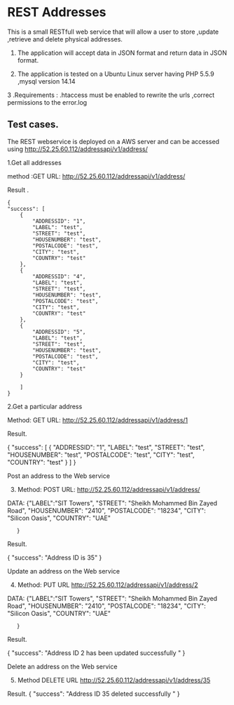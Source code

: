 REST Addresses
==============

This is a small RESTfull web service that will allow a user to store ,update ,retrieve and delete physical addresses.

1. The application will accept data in JSON format and return data in JSON format.

2. The application is tested on a Ubuntu Linux server having PHP 5.5.9 ,mysql version 14.14

3 .Requirements : .htaccess must be enabled to rewrite the urls ,correct permissions to the error.log



Test cases.
----------

The REST webservice is deployed on a AWS server and can be accessed using
http://52.25.60.112/addressapi/v1/address/

1.Get all addresses

 method :GET URL: http://52.25.60.112/addressapi/v1/address/

Result .

    {
    "success": [
        {
            "ADDRESSID": "1",
            "LABEL": "test",
            "STREET": "test",
            "HOUSENUMBER": "test",
            "POSTALCODE": "test",
            "CITY": "test",
            "COUNTRY": "test"
        },
        {
            "ADDRESSID": "4",
            "LABEL": "test",
            "STREET": "test",
            "HOUSENUMBER": "test",
            "POSTALCODE": "test",
            "CITY": "test",
            "COUNTRY": "test"
        },
        {
            "ADDRESSID": "5",
            "LABEL": "test",
            "STREET": "test",
            "HOUSENUMBER": "test",
            "POSTALCODE": "test",
            "CITY": "test",
            "COUNTRY": "test"
        }

        ]
    }




2.Get a particular address

Method: GET   URL: http://52.25.60.112/addressapi/v1/address/1

Result.

  {
    "success": [
        {
            "ADDRESSID": "1",
            "LABEL": "test",
            "STREET": "test",
            "HOUSENUMBER": "test",
            "POSTALCODE": "test",
            "CITY": "test",
            "COUNTRY": "test"
        }
    ]
  }




Post an address to the Web service

3. Method: POST  URL: http://52.25.60.112/addressapi/v1/address/

DATA:  {"LABEL":"SIT Towers",
        "STREET": "Sheikh Mohammed Bin Zayed Road",
        "HOUSENUMBER": "2410",
        "POSTALCODE": "18234",
        "CITY": "Silicon Oasis",
        "COUNTRY": "UAE"

       }


Result.

{
    "success": "Address ID is 35"
}




Update an address on the Web service

4. Method: PUT   URL http://52.25.60.112/addressapi/v1/address/2

DATA:  {"LABEL":"SIT Towers",
        "STREET": "Sheikh Mohammed Bin Zayed Road",
        "HOUSENUMBER": "2410",
        "POSTALCODE": "18234",
        "CITY": "Silicon Oasis",
        "COUNTRY": "UAE"

       }


Result.

{
    "success": "Address ID  2 has been updated successfully "
}





Delete an address on the Web service

5. Method DELETE    URL  http://52.25.60.112/addressapi/v1/address/35

Result.
{
    "success": "Address ID 35 deleted successfully "
}